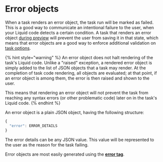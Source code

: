 # Error objects

When a task renders an error object, the task run will be marked as failed. This is a good way to communicate an intentional failure to the user, when your Liquid code detects a certain condition. A task that renders an error object [during preview](../previews/) will prevent the user from saving it in that state, which means that error objects are a good way to enforce additional validation on [task options](../options.md).

{% hint style="warning" %}
An error object does not halt rendering of the task's Liquid code. Unlike a "raised" exception, a rendered error object is simply added to the list of JSON objects that a task may render. At the completion of task code rendering, all objects are evaluated; at that point, if an error object is among them, the error is then raised and shown to the user.

This means that rendering an error object will not prevent the task from reaching any syntax errors \(or other problematic code\) later on in the task's Liquid code.
{% endhint %}

An error object is a plain JSON object, having the following structure:

```javascript
{
  "error": ERROR_DETAILS
}
```

The error details can be any JSON value. This value will be represented to the user as the reason for the task failing.

Error objects are most easily generated using the [**error tag**](../../../liquid/mechanic/tags/error.md).



